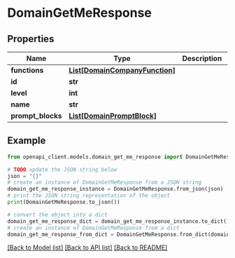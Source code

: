 # DomainGetMeResponse


## Properties

Name | Type | Description | Notes
------------ | ------------- | ------------- | -------------
**functions** | [**List[DomainCompanyFunction]**](DomainCompanyFunction.md) |  | [optional] 
**id** | **str** |  | [optional] 
**level** | **int** |  | [optional] 
**name** | **str** |  | [optional] 
**prompt_blocks** | [**List[DomainPromptBlock]**](DomainPromptBlock.md) |  | [optional] 

## Example

```python
from openapi_client.models.domain_get_me_response import DomainGetMeResponse

# TODO update the JSON string below
json = "{}"
# create an instance of DomainGetMeResponse from a JSON string
domain_get_me_response_instance = DomainGetMeResponse.from_json(json)
# print the JSON string representation of the object
print(DomainGetMeResponse.to_json())

# convert the object into a dict
domain_get_me_response_dict = domain_get_me_response_instance.to_dict()
# create an instance of DomainGetMeResponse from a dict
domain_get_me_response_from_dict = DomainGetMeResponse.from_dict(domain_get_me_response_dict)
```
[[Back to Model list]](../README.md#documentation-for-models) [[Back to API list]](../README.md#documentation-for-api-endpoints) [[Back to README]](../README.md)


